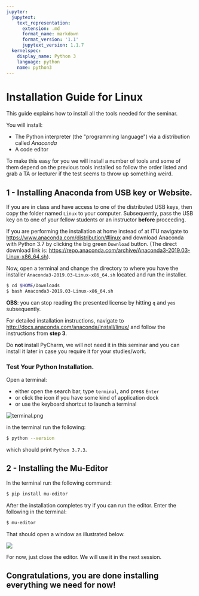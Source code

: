 ```yaml
---
jupyter:
  jupytext:
    text_representation:
      extension: .md
      format_name: markdown
      format_version: '1.1'
      jupytext_version: 1.1.7
  kernelspec:
    display_name: Python 3
    language: python
    name: python3
---
```


# Installation Guide for Linux

This guide explains how to install all the tools needed for the seminar.

You will install:
  
  * The Python interpreter (the "programming language") via a distribution called _Anaconda_
  * A code editor

To make this easy for you we will install a number of tools and some of them depend on the previous tools installed so follow the order listed and grab a TA or lecturer if the test seems to throw up something weird.

<!-- #region -->
## 1 - Installing Anaconda from USB key or Website.

If you are in class and have access to one of the distributed USB keys, then copy the folder named `Linux` to your computer. Subsequently, pass the USB key on to one of your fellow students or an instructor **before** proceeding.  

If you are performing the installation at home instead of at ITU navigate to https://www.anaconda.com/distribution/#linux and download Anaconda with Python 3.7 by clicking the big green `Download` button. (The direct download link is: https://repo.anaconda.com/archive/Anaconda3-2019.03-Linux-x86_64.sh).

Now, open a terminal and change the directory to where you have the installer `Anaconda3-2019.03-Linux-x86_64.sh` located and run the installer.

```bash
$ cd $HOME/Downloads
$ bash Anaconda3-2019.03-Linux-x86_64.sh
```

**OBS**: you can stop reading the presented license by hitting `q` and `yes` subsequently.

For detailed installation instructions, navigate to http://docs.anaconda.com/anaconda/install/linux/ and follow the instructions from **step 3**.  

Do **not** install PyCharm, we will not need it in this seminar and you can install it later in case you require it for your studies/work.

### Test Your Python Installation.  

Open a terminal: 

  * either open the search bar, type `terminal`, and press `Enter`
  * or click the icon if you have some kind of application dock 
  * or use the keyboard shortcut to launch a terminal 

![terminal.png](images/terminal.png)

in the terminal run the following:

```bash 
$ python --version
```

which should print `Python 3.7.3`.
<!-- #endregion -->

<!-- #region -->
## 2 - Installing the Mu-Editor


In the terminal run the following command:

```bash
$ pip install mu-editor
```

After the installation completes try if you can run the editor. Enter the following in the terminal:

```bash
$ mu-editor
```

That should open a window as illustrated below.

![](images/mu_linux.png)

For now, just close the editor. We will use it in the next session.
<!-- #endregion -->

## Congratulations, you are done installing everything we need for now!
